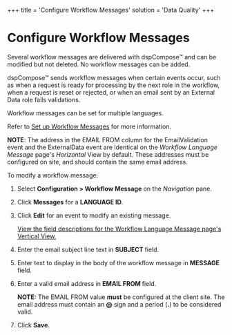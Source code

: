 +++
title = 'Configure Workflow Messages'
solution = 'Data Quality'
+++

# Configure Workflow Messages

Several workflow messages are delivered with dspCompose™ and can be
modified but not deleted. No workflow messages can be added.

dspCompose™ sends workflow messages when certain events occur, such as
when a request is ready for processing by the next role in the workflow,
when a request is reset or rejected, or when an email sent by an
External Data role fails validations.

Workflow messages can be set for multiple languages.

Refer to [Set up Workflow Messages](Set_up_Workflow_Messages) for
more information.

**NOTE**: The address in the EMAIL FROM column for the EmailValidation
event and the ExternalData event are identical on the
<span style="font-style: italic;">Workflow Language Message</span>
page's <span style="font-style: italic;">Horizontal</span> View by
default. These addresses must be configured on site, and should contain
the same email address.

To modify a workflow message:

1.  Select **Configuration \> Workflow Message** on the *Navigation
    <span style="font-style: normal;">pane</span>*.

2.  Click **Messages** for a **LANGUAGE
    ID<span style="font-weight: normal;">.</span>**

3.  Click **Edit** for an event to modify an existing message.
    
    [View the field descriptions for the Workflow Language Message
    page's Vertical View.](../Page_Desc/Workflow_Language_Message_H)

4.  Enter the email subject line text in **SUBJECT
    <span style="font-weight: normal;">field</span>**.

5.  Enter text to display in the body of the workflow message in
    **MESSAGE <span style="font-weight: normal;">field</span>**.

6.  Enter a valid email address in **EMAIL FROM
    <span style="font-weight: normal;">field</span>**.
    
    **NOTE:** The EMAIL FROM value **must** be configured at the client
    site. The email address must contain an **@** sign and a period
    (**.**) to be considered valid.

7.  Click **Save**.
